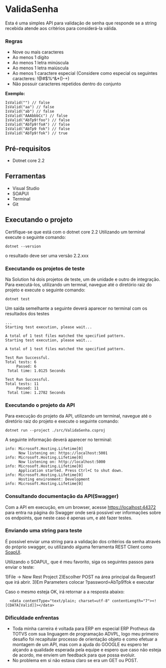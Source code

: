# ValidaSenha

Esta é uma simples API para validação de senha que responde se a string recebida atende aos critérios para considerá-la válida. 


### Regras
- Nove ou mais caracteres
- Ao menos 1 dígito
- Ao menos 1 letra minúscula
- Ao menos 1 letra maiúscula
- Ao menos 1 caractere especial (Considere como especial os seguintes caracteres: !@#$%^&*()-+)
- Não possuir caracteres repetidos dentro do conjunto

**Exemplo:**  
```
IsValid("") // false  
IsValid("aa") // false  
IsValid("ab") // false  
IsValid("AAAbbbCc") // false  
IsValid("AbTp9!foo") // false  
IsValid("AbTp9!foA") // false
IsValid("AbTp9 fok") // false
IsValid("AbTp9!fok") // true 
```

## Pré-requisitos

- Dotnet core 2.2

## Ferramentas

- Visual Studio 
- SOAPUI 
- Terminal
- Git

## Executando o projeto

Certifique-se que está com o dotnet core 2.2 Utilizando um terminal execute o seguinte comando:
```
dotnet --version
```
o resultado deve ser uma versão 2.2.xxx

### Executando os projetos de teste

Na Solution há dois projetos de teste, um de unidade e outro de integração. Para executá-los, utilizando um termnal, navegue até o diretório raiz do projeto e execute o seguinte comando:
```
dotnet test
```
Um saída semelhante a seguinte deverá aparecer no terminal com os resultados dos testes

```console
...
Starting test execution, please wait...

A total of 1 test files matched the specified pattern.
Starting test execution, please wait...

A total of 1 test files matched the specified pattern.

Test Run Successful.
Total tests: 6
     Passed: 6
 Total time: 1.0125 Seconds

Test Run Successful.
Total tests: 11
     Passed: 11
 Total time: 1.2782 Seconds
```

### Executando o projeto da API

Para execução do projeto da API, utilizando um terminal, navegue até o diretório raiz do projeto e execute o seguinte comando:
```
dotnet run --project ./src/ValidaSenha.csproj
```
A seguinte informação deverá aparecer no terminal:
```console
info: Microsoft.Hosting.Lifetime[0]
      Now listening on: https://localhost:5001
info: Microsoft.Hosting.Lifetime[0]
      Now listening on: http://localhost:5000
info: Microsoft.Hosting.Lifetime[0]
      Application started. Press Ctrl+C to shut down.
info: Microsoft.Hosting.Lifetime[0]
      Hosting environment: Development
info: Microsoft.Hosting.Lifetime[0]
```

### Consultando documentação da API(Swagger)

Com a API em execução, em um browser, acesse [https://localhost:44372](https://localhost:44372/index.html) para entra na página do Swagger onde será possivel ver informações sobre os endpoints, que neste caso é apenas um, e até fazer testes.

### Enviando uma string para teste

É possível enviar uma string para a validação dos critérios da senha através do próprio swagger, ou utilizando alguma ferramenta REST Client como [SoapUI](https://www.soapui.org/).

Utilizando o SOAPUI,, que é meu favorito, siga os seguintes passos para enviar o teste:

1)File -> New Rest Project
2)Escolher POST na área principal da Request1 que irá abrir.
3)Em Parameters colocar ?password=AbTp9!fok e executar

Caso o mesmo esteja OK, irá retornar a a resposta abaixo:

```
  <data contentType="text/plain; charset=utf-8" contentLength="7"><![CDATA[Valid]]></data>
```

### Dificuldade enfrentas

 - Toda minha carreira é voltada para ERP em especial ERP Protheus da TOTVS com sua linguagem de programação ADVPL, logo meu primeiro desafio foi recapitular processo de orientação objeto e como efetuar a montagem de um API, mas com a ajuda do GOOGLE eu espero ter alçando a qualidade esperada pela equipe e espero que caso não esteja de acordo, me enviem um feedback para que possa evoluir.
 - No problema em si não estava claro se era um GET ou POST.
